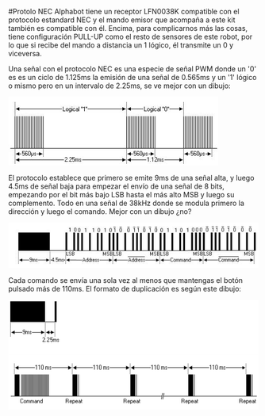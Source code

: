 #Protolo NEC
Alphabot tiene un receptor LFN0038K compatible con el protocolo estandard NEC y el mando emisor que acompaña a este kit también es compatible con él. Encima, para complicarnos más las cosas, tiene configuración PULL-UP como el resto de sensores de este robot, por lo que si recibe del mando a distancia un 1 lógico, él transmite un 0 y viceversa.

 Una señal con el protocolo NEC es una especie de señal PWM donde un '0' es es un ciclo de 1.125ms la emisión de una señal de 0.565ms y un '1' lógico o mismo pero en un intervalo de 2.25ms, se ve mejor con un dibujo:
 
 ![](/assets/necprotocolo.jpg)
 
 El protocolo establece que primero se emite 9ms de una señal alta, y luego 4.5ms de señal baja para empezar el envío de una señal de 8 bits, empezando por el bit más bajo LSB hasta el más alto MSB y luego su complemento. Todo en una señal de 38kHz donde se modula primero la dirección y luego el comando. Mejor con un dibujo ¿no?
 
 ![](/assets/necprotocolo2.jpg)
 
 Cada comando se envía una sola vez al menos que mantengas el botón pulsado más de 110ms. El formato de duplicación es según este dibujo:
 
 ![](/assets/necprotocolo3.png)